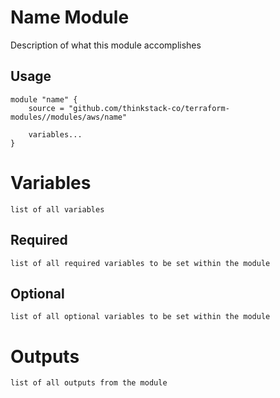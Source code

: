 Name Module
=================

Description of what this module accomplishes


## Usage

    module "name" {
        source = "github.com/thinkstack-co/terraform-modules//modules/aws/name"

        variables...
    }

# Variables
    list of all variables
## Required
    list of all required variables to be set within the module

## Optional
    list of all optional variables to be set within the module
# Outputs
    list of all outputs from the module
